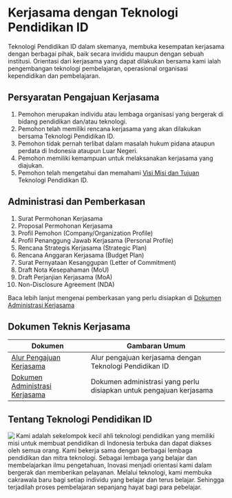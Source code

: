 # Kerjasama dengan Teknologi Pendidikan ID

Teknologi Pendidikan ID dalam skemanya, membuka kesempatan kerjasama dengan berbagai pihak, baik secara invididu maupun dengan sebuah institusi. Orientasi dari kerjasama yang dapat dilakukan bersama kami ialah pengembangan teknologi pembelajaran, operasional organisasi kependidikan dan pembelajaran.

## Persyaratan Pengajuan Kerjasama

1. Pemohon merupakan individu atau lembaga organisasi yang bergerak di bidang pendidikan dan/atau teknologi.
2. Pemohon telah memiliki rencana kerjasama yang akan dilakukan bersama Teknologi Pendidikan ID.
3. Pemohon tidak pernah terlibat dalam masalah hukum pidana ataupun perdata di Indonesia ataupun Luar Negeri.
4. Pemohon memiliki kemampuan untuk melaksanakan kerjasama yang diajukan.
5. Pemohon telah mengetahui dan memahami [Visi Misi dan Tujuan](/culture/tentang-kami.md) Teknologi Pendidikan ID.

## Administrasi dan Pemberkasan

1. Surat Permohonan Kerjasama
2. Proposal Permohonan Kerjasama
3. Profil Pemohon (Company/Organization Profile)
4. Profil Penanggung Jawab Kerjasama (Personal Profile)
5. Rencana Strategis Kerjasama (Strategic Plan)
6. Rencana Anggaran Kerjasama (Budget Plan)
7. Surat Pernyataan Kesanggupan (Letter of Commitment)
8. Draft Nota Kesepahaman (MoU)
9. Draft Perjanjian Kerjasama (MoA)
10. Non-Disclosure Agreement (NDA)

Baca lebih lanjut mengenai pemberkasan yang perlu disiapkan di [Dokumen Administrasi Kerjasama](/kerjasama/administrasi.md)

## Dokumen Teknis Kerjasama

| Dokumen                                                      | Gambaran Umum                                                       |
| ------------------------------------------------------------ | ------------------------------------------------------------------- |
| [Alur Pengajuan Kerjasama](/kerjasama/alur-pengajuan.md)     | Alur pengajuan kerjasama dengan Teknologi Pendidikan ID             |
| [Dokumen Administrasi Kerjasama](/kerjasama/administrasi.md) | Dokumen administrasi yang perlu disiapkan untuk pengajuan kerjasama |

## Tentang Teknologi Pendidikan ID

<a href="https://www.artsy.net/">
  <img align="left" src="https://avatars.githubusercontent.com/u/74242819?s=200&v=4"/>
</a>

Kami adalah sekelompok kecil ahli teknologi pendidikan yang memiliki misi untuk membuat pendidikan di Indonesia terbuka dan dapat diakses oleh semua orang. Kami bekerja sama dengan berbagai lembaga pendidikan dan mitra teknologi. Sebagai lembaga yang belajar dan membelajarkan ilmu pengetahuan, Inovasi menjadi orientasi kami dalam bergerak dan memberikan pelayanan. Melalui teknologi, kami membuka cakrawala baru bagi setiap individu yang belajar dan terus belajar. Sehingga terjadilah proses pembelajaran sepanjang hayat bagi para pebelajar.
